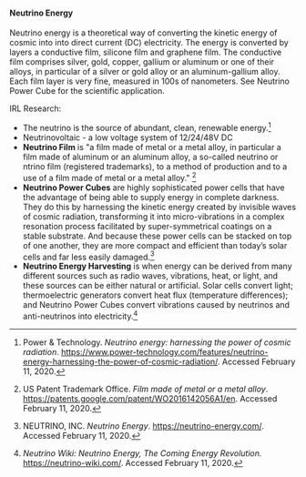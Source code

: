 #### Neutrino Energy

Neutrino energy is a theoretical way of converting the kinetic energy of cosmic into into direct current (DC) electricity.
The energy is converted by layers a conductive film, silicone film and graphene film. The conductive film comprises silver, gold, copper, gallium or aluminum or one of their alloys, in particular of a silver or gold alloy or an aluminum-gallium alloy. Each film layer is very fine, measured in 100s of nanometers. See Neutrino Power Cube for the scientific application.

IRL Research:

* The neutrino is the source of abundant, clean, renewable energy.[^nutrino-energy]
* Neutrinovoltaic - a low voltage system of 12/24/48V DC
* **Neutrino Film** is "a film made of metal or a metal alloy, in particular a film made of aluminum or an aluminum alloy, a so-called neutrino or ntrino film (registered trademarks), to a method of production and to a use of a film made of metal or a metal alloy." [^WO2016142056A1]
* **Neutrino Power Cubes** are highly sophisticated power cells that have the advantage of being able to supply energy in complete darkness. They do this by harnessing the kinetic energy created by invisible waves of cosmic radiation, transforming it into micro-vibrations in a complex resonation process facilitated by super-symmetrical coatings on a stable substrate. And because these power cells can be stacked on top of one another, they are more compact and efficient than today’s solar cells and far less easily damaged.[^Neutrino-energy]
* **Neutrino Energy Harvesting** is when energy can be derived from many different sources such as radio waves, vibrations, heat, or light, and these sources can be either natural or artificial. Solar cells convert light; thermoelectric generators convert heat flux (temperature differences); and Neutrino Power Cubes convert vibrations caused by neutrinos and anti-neutrinos into electricity.[^Neutrino-Wiki]

[^nutrino-energy]: Power & Technology. _Neutrino energy: harnessing the power of cosmic radiation_. https://www.power-technology.com/features/neutrino-energy-harnessing-the-power-of-cosmic-radiation/. Accessed February 11, 2020.
[^Neutrino-energy]: NEUTRINO, INC. _Neutrino Energy_. https://neutrino-energy.com/. Accessed February 11, 2020.
[^Neutrino-Wiki]: _Neutrino Wiki: Neutrino Energy, The Coming Energy Revolution._ https://neutrino-wiki.com/. Accessed February 11, 2020.
[^WO2016142056A1]: US Patent Trademark Office. _Film made of metal or a metal alloy_. https://patents.google.com/patent/WO2016142056A1/en. Accessed February 11, 2020.
